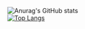 
 

![Anurag's GitHub stats](https://github-readme-stats.vercel.app/api?username=IbraChar03&hide=stars&theme=radical&show_icons=true)  
 [![Top Langs](https://github-readme-stats.vercel.app/api/top-langs/?username=IbraChar03&hide_progress=true&theme=radical&line_height=45)](https://github.com/IbraChar03/github-readme-stats)
